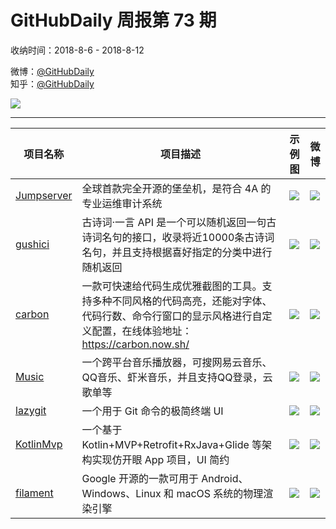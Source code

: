 # GitHubDaily 周报第 73 期

收纳时间：2018-8-6 - 2018-8-12

微博：[@GitHubDaily](https://weibo.com/GitHubDaily)    
知乎：[@GitHubDaily](https://www.zhihu.com/people/githubdaily)

![](https://raw.githubusercontent.com/GitHubDaily/GitHubDaily/master/assets/weixin.png)

---

项目名称 | 项目描述 | 示例图 | 微博
--- | --- | --- | ---
[Jumpserver](https://github.com/jumpserver/jumpserver) | 全球首款完全开源的堡垒机，是符合 4A 的专业运维审计系统 | ![](http://wx4.sinaimg.cn/large/006fiYtfly1fu3uba46n6j30go0q37ab.jpg) | [![](https://raw.githubusercontent.com/GitHubDaily/GitHubDaily/master/assets/sina_logo.png)](https://weibo.com/5722964389/GtWQU8fha)
[gushici](https://github.com/xenv/gushici) | 古诗词·一言  API 是一个可以随机返回一句古诗词名句的接口，收录将近10000条古诗词名句，并且支持根据喜好指定的分类中进行随机返回 | ![](http://wx4.sinaimg.cn/large/006fiYtfly1fu2oh9hsa9j31cm3mqnhz.jpg) | [![](https://raw.githubusercontent.com/GitHubDaily/GitHubDaily/master/assets/sina_logo.png)](https://weibo.com/5722964389/GtNqpwnNp)
[carbon](https://github.com/dawnlabs/carbon) | 一款可快速给代码生成优雅截图的工具。支持多种不同风格的代码高亮，还能对字体、代码行数、命令行窗口的显示风格进行自定义配置，在线体验地址：https://carbon.now.sh/ | ![](http://wx4.sinaimg.cn/large/006fiYtfgy1fu2kl2435aj31hk16mjyr.jpg) | [![](https://raw.githubusercontent.com/GitHubDaily/GitHubDaily/master/assets/sina_logo.png)](https://weibo.com/5722964389/GtIWvoyKd)
[Music](https://github.com/sunzongzheng/music) | 一个跨平台音乐播放器，可搜网易云音乐、QQ音乐、虾米音乐，并且支持QQ登录，云歌单等 | ![](http://wx2.sinaimg.cn/large/006fiYtfly1fu1l4pxvyrj31ig104wma.jpg) | [![](https://raw.githubusercontent.com/GitHubDaily/GitHubDaily/master/assets/sina_logo.png)](https://weibo.com/5722964389/GtDZUp3kr)
[lazygit](https://github.com/jesseduffield/lazygit) | 一个用于 Git 命令的极简终端 UI | ![](http://wx3.sinaimg.cn/large/006fiYtfly1fu1f8dpj4og30ps0h4u0x.gif) | [![](https://raw.githubusercontent.com/GitHubDaily/GitHubDaily/master/assets/sina_logo.png)](https://weibo.com/5722964389/Gtzzdpr7t)
[KotlinMvp](https://github.com/git-xuhao/KotlinMvp) | 一个基于 Kotlin+MVP+Retrofit+RxJava+Glide 等架构实现仿开眼 App 项目，UI 简约 | ![](http://wx3.sinaimg.cn/large/006fiYtfly1ftz8x4lm9lg307b0cbx6p.gif) | [![](https://raw.githubusercontent.com/GitHubDaily/GitHubDaily/master/assets/sina_logo.png)](https://weibo.com/5722964389/GtuzqbFtM)
[filament](https://github.com/google/filament) |  Google 开源的一款可用于 Android、Windows、Linux 和 macOS 系统的物理渲染引擎 | ![](http://wx2.sinaimg.cn/large/006fiYtfgy1ftzqymwrmkj30p00gwtqr.jpg) | [![](https://raw.githubusercontent.com/GitHubDaily/GitHubDaily/master/assets/sina_logo.png)](https://weibo.com/5722964389/GtmbqsImb)
